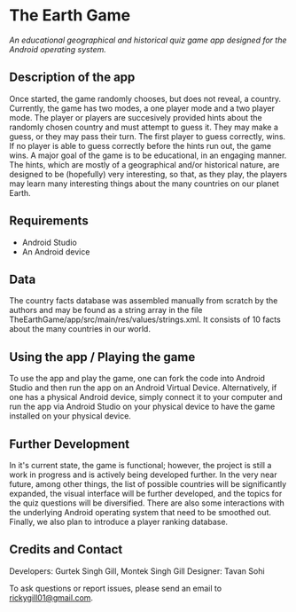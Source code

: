 # The Earth Game
*An educational geographical and historical quiz game app designed for the Android operating system.*

## Description of the app

Once started, the game randomly chooses, but does not reveal, a country. Currently, the game has two modes, a one player mode and a two player mode. The player or players are succesively provided hints about the randomly chosen country and must attempt to guess it. They may make a guess, or they may pass their turn. The first player to guess correctly, wins. If no player is able to guess correctly before the hints run out, the game wins. A major goal of the game is to be educational, in an engaging manner. The hints, which are mostly of a geographical and/or historical nature, are designed to be (hopefully) very interesting, so that, as they play, the players may learn many interesting things about the many countries on our planet Earth.

## Requirements

* Android Studio
* An Android device

## Data

The country facts database was assembled manually from scratch by the authors and may be found as a string array in the file TheEarthGame/app/src/main/res/values/strings.xml. It consists of 10 facts about the many countries in our world.

## Using the app / Playing the game

To use the app and play the game, one can fork the code into Android Studio and then run the app on an Android Virtual Device. Alternatively, if one has a physical Android device, simply connect it to your computer and run the app via Android Studio on your physical device to have the game installed on your physical device.

## Further Development

In it's current state, the game is functional; however, the project is still a work in progress and is actively being developed further. In the very near future, among other things, the list of possible countries will be significantly expanded, the visual interface will be further developed, and the topics for the quiz questions will be diversified. There are also some interactions with the underlying Android operating system that need to be smoothed out. Finally, we also plan to introduce a player ranking database.

## Credits and Contact

Developers: Gurtek Singh Gill, Montek Singh Gill
Designer: Tavan Sohi

To ask questions or report issues, please send an email to rickygill01@gmail.com.
